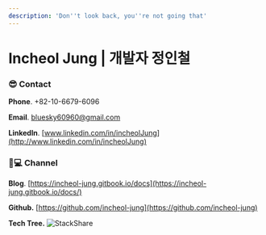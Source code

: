 ```yaml
---
description: 'Don''t look back, you''re not going that'
---
```


# Incheol Jung \| 개발자 정인철

### 😎 Contact

  **Phone**. +82-10-6679-6096  

  **Email**. [bluesky60960@gmail.com](mailto:bluesky60960@gmail.com)

  **LinkedIn**. [www.linkedin.com/in/incheolJung](http://www.linkedin.com/in/incheolJung)

### 👨💻 Channel 

  **Blog**. [https://incheol-jung.gitbook.io/docs](https://incheol-jung.gitbook.io/docs/)

  **Github.** [https://github.com/incheol-jung](https://github.com/incheol-jung)

  **Tech Tree.** ![StackShare](http://img.shields.io/badge/tech-stack-0690fa.svg?style=flat)

